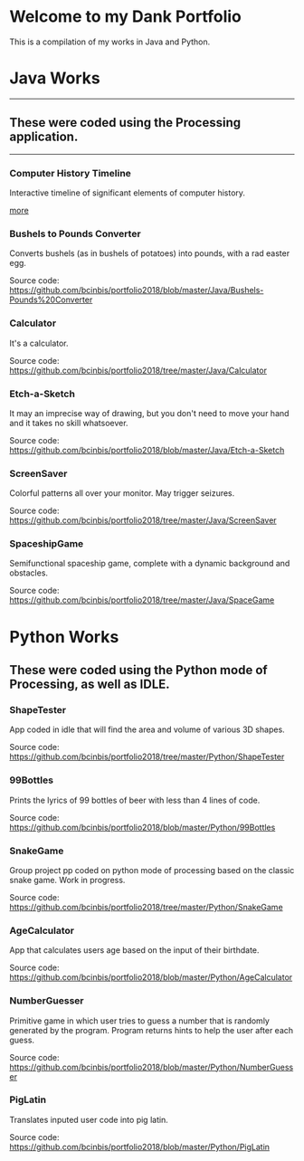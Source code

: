 # Welcome to my Dank Portfolio

This is a compilation of my works in Java and Python.

# Java Works

---

## These were coded using the Processing application. 

---

### Computer History Timeline

Interactive timeline of significant elements of computer history.

[more](https://github.com/bcinbis/portfolio2018/blob/master/Java/Timeline)



### Bushels to Pounds Converter

Converts bushels (as in bushels of potatoes) into pounds, with a rad easter egg.



Source code: https://github.com/bcinbis/portfolio2018/blob/master/Java/Bushels-Pounds%20Converter

### Calculator

It's a calculator.



Source code: https://github.com/bcinbis/portfolio2018/tree/master/Java/Calculator

### Etch-a-Sketch

It may an imprecise way of drawing, but you don't need to move your hand and it takes no skill whatsoever.



Source code: https://github.com/bcinbis/portfolio2018/blob/master/Java/Etch-a-Sketch

### ScreenSaver

Colorful patterns all over your monitor.  May trigger seizures.



Source code: https://github.com/bcinbis/portfolio2018/tree/master/Java/ScreenSaver

### SpaceshipGame

Semifunctional spaceship game, complete with a dynamic background and obstacles.



Source code: https://github.com/bcinbis/portfolio2018/tree/master/Java/SpaceGame

# Python Works

## These were coded using the Python mode of Processing, as well as IDLE.



### ShapeTester

App coded in idle that will find the area and volume of various 3D shapes.



Source code: https://github.com/bcinbis/portfolio2018/tree/master/Python/ShapeTester

### 99Bottles

Prints the lyrics of 99 bottles of beer with less than 4 lines of code.



Source code: https://github.com/bcinbis/portfolio2018/blob/master/Python/99Bottles

### SnakeGame

Group project pp coded on python mode of processing based on the classic snake game.  Work in progress.



Source code: https://github.com/bcinbis/portfolio2018/tree/master/Python/SnakeGame

### AgeCalculator

App that calculates users age based on the input of their birthdate.



Source code: https://github.com/bcinbis/portfolio2018/blob/master/Python/AgeCalculator

### NumberGuesser

Primitive game in which user tries to guess a number that is randomly generated by the program.  Program returns hints to help the user after each guess.



Source code: https://github.com/bcinbis/portfolio2018/blob/master/Python/NumberGuesser

### PigLatin

Translates inputed user code into pig latin.



Source code: https://github.com/bcinbis/portfolio2018/blob/master/Python/PigLatin
